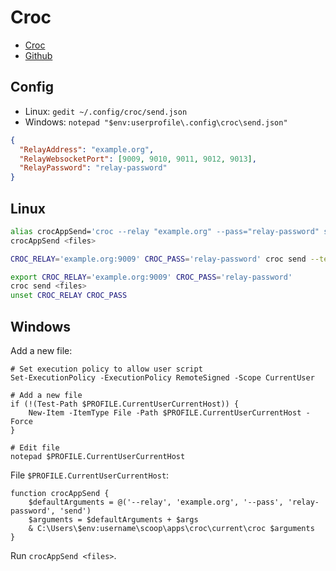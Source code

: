 # Croc

* [Croc](https://schollz.com/tinker/croc6/)
* [Github](https://github.com/schollz/croc)

## Config

* Linux: `gedit ~/.config/croc/send.json`
* Windows: `notepad "$env:userprofile\.config\croc\send.json"`

```json
{
  "RelayAddress": "example.org",
  "RelayWebsocketPort": [9009, 9010, 9011, 9012, 9013],
  "RelayPassword": "relay-password"
}
```

## Linux

```bash
alias crocAppSend='croc --relay "example.org" --pass="relay-password" send'
crocAppSend <files>

CROC_RELAY='example.org:9009' CROC_PASS='relay-password' croc send --text 'Test'

export CROC_RELAY='example.org:9009' CROC_PASS='relay-password'
croc send <files>
unset CROC_RELAY CROC_PASS
```

## Windows

Add a new file:

```shell
# Set execution policy to allow user script
Set-ExecutionPolicy -ExecutionPolicy RemoteSigned -Scope CurrentUser

# Add a new file
if (!(Test-Path $PROFILE.CurrentUserCurrentHost)) {
    New-Item -ItemType File -Path $PROFILE.CurrentUserCurrentHost -Force
}

# Edit file
notepad $PROFILE.CurrentUserCurrentHost
```

File `$PROFILE.CurrentUserCurrentHost`:

```shell
function crocAppSend {
    $defaultArguments = @('--relay', 'example.org', '--pass', 'relay-password', 'send')
    $arguments = $defaultArguments + $args
    & C:\Users\$env:username\scoop\apps\croc\current\croc $arguments
}
```

Run `crocAppSend <files>`.
